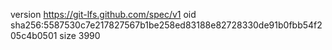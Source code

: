 version https://git-lfs.github.com/spec/v1
oid sha256:5587530c7e217827567b1be258ed83188e82728330de91b0fbb54f205c4b0501
size 3990
